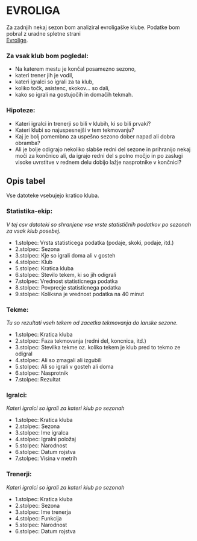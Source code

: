 # EVROLIGA

Za zadnjih nekaj sezon bom analiziral evroligaške klube.
Podatke bom pobral z uradne spletne strani  
[Evrolige](http://www.euroleague.net/).

### Za vsak klub bom pogledal:
  - Na katerem mestu je končal posamezno sezono,
  - kateri trener jih je vodil, 
  - kateri igralci so igrali za ta klub, 
  - koliko točk, asistenc, skokov... so dali,
  - kako so igrali na gostujočih in domačih tekmah.
 
 
 ### Hipoteze:
  - Kateri igralci in trenerji so bili v klubih, ki so bili prvaki?
  - Kateri klubi so najuspesnejši v tem tekmovanju?
  - Kaj je bolj pomembno za uspešno sezono dober napad ali dobra obramba?
  - Ali je bolje odigrajo nekoliko slabše redni del sezone in prihranijo nekaj moči za končnico ali, da igrajo redni del s polno močjo in po zaslugi visoke uvrstitve v rednem delu dobijo lažje nasprotnike v končnici?

## Opis tabel
Vse datoteke vsebujejo kratico kluba.

### Statistika-ekip:
*V tej csv datoteki so shranjene vse vrste statističnih podatkov po sezonah za vsak klub posebej.*
- 1.stolpec: Vrsta statisticega podatka (podaje, skoki, podaje, itd.)
- 2.stolpec: Sezona
- 3.stolpec: Kje so igrali doma ali v gosteh
- 4.stolpec: Klub
- 5.stolpec: Kratica kluba
- 6.stolpec: Stevilo tekem, ki so jih odigrali
- 7.stolpec: Vrednost statisticnega podatka
- 8.stolpec: Povprecje statisticnega podatka
- 9.stolpec: Koliksna je vrednost podatka na 40 minut

### Tekme:
*Tu so rezultati vseh tekem od zacetka tekmovanja do lanske sezone.*
- 1.stolpec: Kratica kluba
- 2.stolpec: Faza tekmovanja (redni del, koncnica, itd.)
- 3.stolpec: Stevilka tekme oz. koliko tekem je klub pred to tekmo ze odigral
- 4.stolpec: Ali so zmagali ali izgubili
- 5.stolpec: Ali so igrali v gosteh ali doma
- 6.stolpec: Nasprotnik
- 7.stolpec: Rezultat

### Igralci:
*Kateri igralci so igrali za kateri klub po sezonah*
- 1.stolpec: Kratica kluba
- 2.stolpec: Sezona
- 3.stolpec: Ime igralca
- 4.stolpec: Igralni položaj
- 5.stolpec: Narodnost
- 6.stolpec: Datum rojstva
- 7.stolpec: Visina v metrih

### Trenerji:
*Kateri igralci so igrali za kateri klub po sezonah*
- 1.stolpec: Kratica kluba
- 2.stolpec: Sezona
- 3.stolpec: Ime trenerja
- 4.stolpec: Funkcija
- 5.stolpec: Narodnost
- 6.stolpec: Datum rojstva
